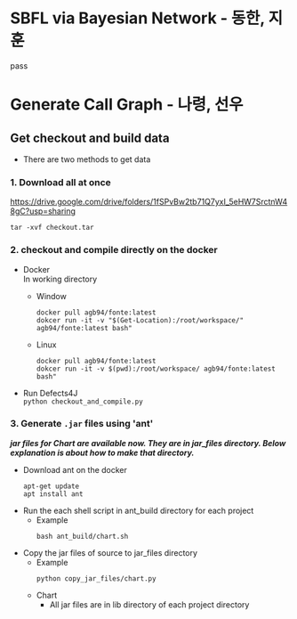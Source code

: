 # SBFL via Bayesian Network - 동한, 지훈
pass

# Generate Call Graph - 나령, 선우
## Get checkout and build data
* There are two methods to get data
### 1. Download all at once
https://drive.google.com/drive/folders/1fSPvBw2tb71Q7yxI_5eHW7SrctnW48gC?usp=sharing   

`tar -xvf checkout.tar`

### 2. checkout and compile directly on the docker
* Docker  
    In working directory
    * Window
        ```
        docker pull agb94/fonte:latest
        dokcer run -it -v "$(Get-Location):/root/workspace/" agb94/fonte:latest bash"
        ```
    * Linux
        ```
        docker pull agb94/fonte:latest
        dokcer run -it -v $(pwd):/root/workspace/ agb94/fonte:latest bash"
        ```
    
* Run Defects4J   
    ```python checkout_and_compile.py```

### 3. Generate `.jar` files using 'ant'
***jar files for Chart are available now. They are in jar_files directory. Below explanation is about how to make that directory.***
* Download ant on the docker
    ```
    apt-get update
    apt install ant
    ```
* Run the each shell script in ant_build directory for each project   
    * Example
        ```
        bash ant_build/chart.sh
        ```
* Copy the jar files of source to jar_files directory
    * Example
        ```
        python copy_jar_files/chart.py
        ```
    * Chart
        * All jar files are in lib directory of each project directory


